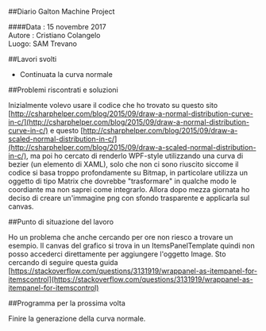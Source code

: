 ##Diario Galton Machine Project

####Data : 15 novembre 2017 <br> Autore : Cristiano Colangelo <br> Luogo: SAM Trevano

##Lavori svolti

- Continuata la curva normale

##Problemi riscontrati e soluzioni

Inizialmente volevo usare il codice che ho trovato su questo sito [http://csharphelper.com/blog/2015/09/draw-a-normal-distribution-curve-in-c/](http://csharphelper.com/blog/2015/09/draw-a-normal-distribution-curve-in-c/) e questo [http://csharphelper.com/blog/2015/09/draw-a-scaled-normal-distribution-in-c/](http://csharphelper.com/blog/2015/09/draw-a-scaled-normal-distribution-in-c/), ma poi ho cercato di renderlo WPF-style utilizzando una curva di bezier (un elemento di XAML), solo che non ci sono riuscito siccome il codice si basa troppo profondamente su Bitmap, in particolare utilizza un oggetto di tipo Matrix che dovrebbe "trasformare" in qualche modo le coordiante ma non saprei come integrarlo. Allora dopo mezza giornata ho deciso di creare un'immagine png con sfondo trasparente e applicarla sul canvas.

##Punto di situazione del lavoro

Ho un problema che anche cercando per ore non riesco a trovare un esempio. Il canvas del grafico si trova in un ItemsPanelTemplate quindi non posso accederci direttamente per aggiungere l'oggetto Image. Sto cercando di seguire questa guida [https://stackoverflow.com/questions/3131919/wrappanel-as-itempanel-for-itemscontrol](https://stackoverflow.com/questions/3131919/wrappanel-as-itempanel-for-itemscontrol)

##Programma per la prossima volta

Finire la generazione della curva normale.